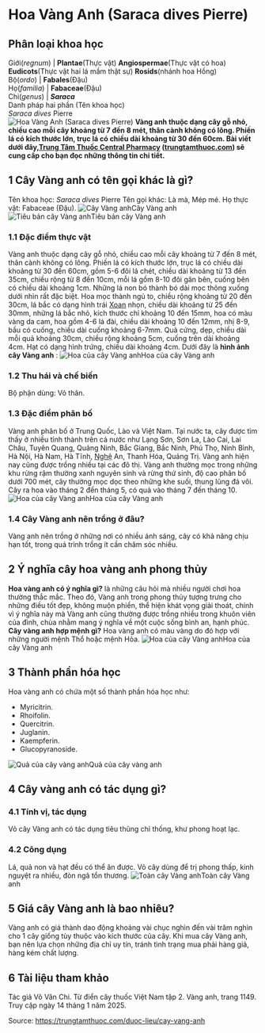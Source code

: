 # Hoa Vàng Anh (Saraca dives Pierre)

Phân loại khoa học  
---  
Giới(_regnum_) |  **Plantae**(Thực vật) **Angiospermae**(Thực vật có hoa) **Eudicots**(Thực vật hai lá mầm thật sự) **Rosids**(nhánh hoa Hồng)  
Bộ(_ordo_) | **Fabales**(Đậu)  
Họ(_familia_) | **Fabaceae**(Đậu)  
Chi(_genus_) | **_Saraca_**  
Danh pháp hai phần (Tên khoa học)  
_Saraca dives_ Pierre  
![Hoa Vàng Anh \(Saraca dives Pierre\)](https://trungtamthuoc.com/images/others/cay-vang-anh-0830.jpg)
**Vàng anh thuộc dạng cây gỗ nhỏ, chiều cao mỗi cây khoảng từ 7 đến 8 mét, thân cành không có lông. Phiến lá có kích thước lớn, trục lá có chiều dài khoảng từ 30 đến 60cm. Bài viết dưới đây,[Trung Tâm Thuốc Central Pharmacy](https://trungtamthuoc.com/ "Trung Tâm Thuốc Central Pharmacy") ([trungtamthuoc.com](https://trungtamthuoc.com/ "trungtamthuoc.com")) sẽ cung cấp cho bạn đọc những thông tin chi tiết.**
##  1 Cây Vàng anh có tên gọi khác là gì?
Tên khoa học: _Saraca dives_ Pierre
Tên gọi khác: Là mà, Mép mé.
Họ thực vật: Fabaceae (Đậu).
![Cây Vàng anh](https://trungtamthuoc.com/images/item/cay-vang-anh-6.jpg)Cây Vàng anh![Tiêu bản cây Vàng anh](https://trungtamthuoc.com/images/item/cay-vang-anh-0.jpg)Tiêu bản cây Vàng anh
### 1.1 Đặc điểm thực vật
Vàng anh thuộc dạng cây gỗ nhỏ, chiều cao mỗi cây khoảng từ 7 đến 8 mét, thân cành không có lông.
Phiến lá có kích thước lớn, trục lá có chiều dài khoảng từ 30 đến 60cm, gồm 5-6 đôi lá chét, chiều dài khoảng từ 13 đến 35cm, chiều rộng từ 8 đến 10cm, mỗi lá gồm 8-10 đôi gân bên, cuống bên có chiều dài khoảng 1cm. Những lá non bó thành bó dài mọc thõng xuống dưới nhìn rất đặc biệt.
Hoa mọc thành ngủ to, chiều rộng khoảng từ 20 đến 30cm, lá bắc có dạng hình trái [Xoan](https://trungtamthuoc.com/duoc-lieu/cay-xoan "Xoan") nhọn, chiều dài khoảng từ 25 đến 30mm, những lá bắc nhỏ, kích thước chỉ khoảng 10 đến 15mm, hoa có màu vàng da cam, hoa gồm 4-6 lá đài, chiều dài khoảng 10 đến 12mm, nhị 8-9, bầu có cuống, chiều dài cuống khoảng 6-7mm.
Quả cứng, dẹp, chiều dài mỗi quả khoảng 30cm, chiều rộng khoảng 5cm, cuống trên dài khoảng 4cm.
Hạt có dạng hình trứng, chiều dài khoảng 4cm.
Dưới đây là **hình ảnh cây Vàng anh** :
![Hoa của cây Vàng anh](https://trungtamthuoc.com/images/item/cay-vang-anh-1.jpg)Hoa của cây Vàng anh
### 1.2 Thu hái và chế biến
Bộ phận dùng: Vỏ thân.
### 1.3 Đặc điểm phân bố
Vàng anh phân bố ở Trung Quốc, Lào và Việt Nam. Tại nước ta, cây được tìm thấy ở nhiều tỉnh thành trên cả nước như Lạng Sơn, Sơn La, Lào Cai, Lai Châu, Tuyên Quang, Quảng Ninh, Bắc Giang, Bắc Ninh, Phú Thọ, Ninh Bình, Hà Nội, Hà Nam, Hà Tĩnh, [Nghệ](https://trungtamthuoc.com/duoc-lieu/nghe-21 "Nghệ") An, Thanh Hóa, Quảng Trị.
Vàng anh hiện nay cũng được trồng nhiều tại các đô thị.
Vàng anh thường mọc trong những khu rừng rậm thường xanh nguyên sinh và rừng thứ sinh, độ cao phân bố dưới 700 mét, cây thường mọc dọc theo những khe suối, thung lũng đá vôi.
Cây ra hoa vào tháng 2 đến tháng 5, có quả vào tháng 7 đến tháng 10.
![Hoa của cây Vàng anh](https://trungtamthuoc.com/images/item/cay-vang-anh-2.jpg)Hoa của cây Vàng anh
### 1.4 Cây Vàng anh nên trồng ở đâu?
Vàng anh nên trồng ở những nơi có nhiều ánh sáng, cây có khả năng chịu hạn tốt, trong quá trình trồng ít cần chăm sóc nhiều.
##  2 Ý nghĩa cây hoa vàng anh phong thủy
**Hoa vàng anh có ý nghĩa gì?** là những câu hỏi mà nhiều người chơi hoa thường thắc mắc. Theo đó, Vàng anh trong phong thủy tượng trưng cho những điều tốt đẹp, không muộn phiền, thể hiện khát vọng giải thoát, chính vì ý nghĩa này mà Vàng anh cũng thường được trồng nhiều trong khuôn viên của đình, chùa nhằm mang ý nghĩa về một cuộc sống bình an, hạnh phúc.
**Cây vàng anh hợp mệnh gì?** Hoa vàng anh có màu vàng do đó hợp với những người mệnh Thổ hoặc mệnh Hỏa.
![Hoa của cây Vàng anh](https://trungtamthuoc.com/images/item/cay-vang-anh-3.jpg)Hoa của cây Vàng anh
##  3 Thành phần hóa học
Hoa vàng anh có chứa một số thành phần hóa học như:
  * Myricitrin.
  * Rhoifolin.
  * Quercitrin.
  * Juglanin.
  * Kaempferin.
  * Glucopyranoside.

![Quả của cây vàng anh](https://trungtamthuoc.com/images/item/cay-vang-anh-4.jpg)Quả của cây vàng anh
##  4 Cây vàng anh có tác dụng gì?
### 4.1 Tính vị, tác dụng
Vỏ cây Vàng anh có tác dụng tiêu thũng chỉ thống, khư phong hoạt lạc.
### 4.2 Công dụng
Lá, quả non và hạt đều có thể ăn được. Vỏ cây dùng để trị phong thấp, kinh nguyệt ra nhiều, đòn ngã tổn thương.
![Toàn cây Vàng anh](https://trungtamthuoc.com/images/item/cay-vang-anh-5.jpg)Toàn cây Vàng anh
##  5 Giá cây Vàng anh là bao nhiêu?
Vàng anh có giá thành dao động khoảng vài chục nghìn đến vài trăm nghìn cho 1 cây giống tùy thuộc vào kích thước của cây. Khi mua cây Vàng anh, bạn nên lựa chọn những địa chỉ uy tín, tránh tình trạng mua phải hàng giả, hàng kém chất lượng.
##  6 Tài liệu tham khảo
Tác giả Võ Văn Chi. Từ điển cây thuốc Việt Nam tập 2. Vàng anh, trang 1149. Truy cập ngày 14 tháng 1 năm 2025.


Source: https://trungtamthuoc.com/duoc-lieu/cay-vang-anh